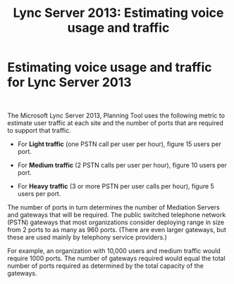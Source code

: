 ﻿---
title: 'Lync Server 2013: Estimating voice usage and traffic'
TOCTitle: Estimating voice usage and traffic
ms:assetid: 621b08fb-f894-4d91-ac38-e443401b098b
ms:mtpsurl: https://technet.microsoft.com/en-us/library/Gg398439(v=OCS.15)
ms:contentKeyID: 48184332
ms.date: 07/23/2014
mtps_version: v=OCS.15
---

# Estimating voice usage and traffic for Lync Server 2013

 


The Microsoft Lync Server 2013, Planning Tool uses the following metric to estimate user traffic at each site and the number of ports that are required to support that traffic.

  -  
    For **Light traffic** (one PSTN call per user per hour), figure 15 users per port.

  -  
    For **Medium traffic** (2 PSTN calls per user per hour), figure 10 users per port.

  -  
    For **Heavy traffic** (3 or more PSTN per user calls per hour), figure 5 users per port.

The number of ports in turn determines the number of Mediation Servers and gateways that will be required. The public switched telephone network (PSTN) gateways that most organizations consider deploying range in size from 2 ports to as many as 960 ports. (There are even larger gateways, but these are used mainly by telephony service providers.)

For example, an organization with 10,000 users and medium traffic would require 1000 ports. The number of gateways required would equal the total number of ports required as determined by the total capacity of the gateways.

